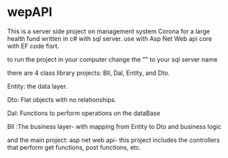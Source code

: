 # wepAPI
This is a server side project on management system Corona for a large health fund
written in c# with sql server.
use with Asp Net Web api core with EF code fisrt.
 
 
 to run the project in your computer
 change the "" to your sql server name

 there are 4 class library projects: Bll, Dal, Entity, and Dto.
 
 Entity: the data layer.
 
 Dto: Flat objects with no relationships.
 
 Dal: Functions to perform operations on the dataBase
 
 Bll :The business layer- with mapping from Entity to Dto and business logic
 
 and the main project: asp net web api-
 this project includes the controllers that perform get functions, post functions, etc.
